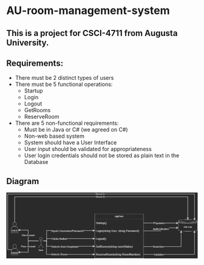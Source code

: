 # AU-room-management-system
## This is a project for CSCI-4711 from Augusta University.

## Requirements:
  - There must be 2 distinct types of users
  - There must be 5 functional operations:
      - Startup
      - Login
      - Logout
      - GetRooms
      - ReserveRoom
  - There are 5 non-functional requirements:
      - Must be in Java or C# (we agreed on C#)
      - Non-web based system
      - System should have a User Interface
      - User input should be validated for appropriateness
      - User login credentials should not be stored as plain text in the Database

## Diagram
![image](https://github.com/rezo1134/AU-room-management-system/blob/main/CSCI4711-RoomManagementSystem.drawio.png)

